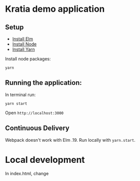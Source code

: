 # Kratia demo application

## Setup

- [Install Elm](http://elm-lang.org/install)
- [Install Node](https://nodejs.org/en/download/)
- [Install Yarn](https://yarnpkg.com/)

Install node packages:

```
yarn
```

## Running the application:

In terminal run:

```
yarn start
```

Open `http://localhost:3000`

## Continuous Delivery

Webpack doesn't work with Elm .19. Run locally with `yarn.start`.


# Local development

In index.html, change <script> to:

    <script>
          Elm.Main.init({node: document.getElementById("app"), flags: {services: {"kratia": "http://kratia.127.0.0.1.xip.io:9090"}}});
    </script>

Install nginx, configure:

      server {
          listen 9090;
          server_name kratia.xip.io;

          location / {
            proxy_set_header Host $host;
            proxy_pass http://localhost:8000;
          }
          location /api {
            proxy_set_header Host $host;
            proxy_pass http://localhost:8080;
          }
        }

Go to ` http://kratia.127.0.0.1.xip.io:9090/`



